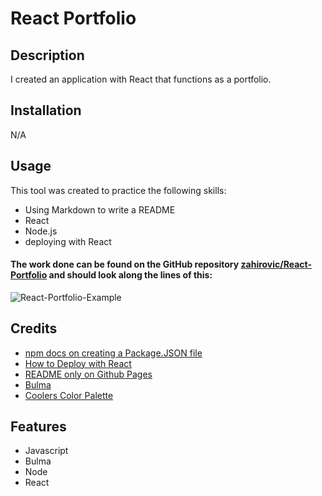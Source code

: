 # React Portfolio

## Description

I created an application with React that functions as a portfolio.

## Installation

N/A

## Usage 


This tool was created to practice the following skills:
- Using Markdown to write a README
- React
- Node.js
- deploying with React

#### The work done can be found on the GitHub repository [zahirovic/React-Portfolio](https://github.com/zahirovic/React-Portfolio) and should look along the lines of this:

![React-Portfolio-Example](images/react-portoflio.png)



## Credits
- [npm docs on creating a Package.JSON file](https://docs.npmjs.com/creating-a-package-json-file)
- [How to Deploy with React](https://create-react-app.dev/docs/deployment/)
- [README only on Github Pages](https://github.com/orgs/community/discussions/22400)
- [Bulma](https://bulma.io/)
- [Coolers Color Palette](https://coolors.co/4a006f-470a77-45147e-421e86-3f288d-3d3195-3a3b9c-3745a4-354fab-3259b3)


## Features
- Javascript
- Bulma
- Node
- React